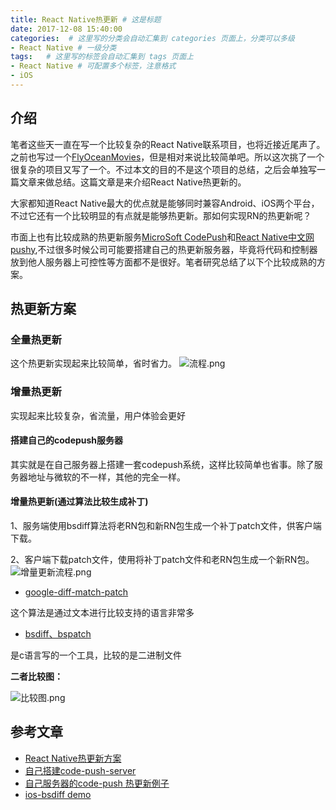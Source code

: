 ```yaml
---
title: React Native热更新 # 这是标题
date: 2017-12-08 15:40:00
categories:  # 这里写的分类会自动汇集到 categories 页面上，分类可以多级
- React Native # 一级分类
tags:   # 这里写的标签会自动汇集到 tags 页面上
- React Native # 可配置多个标签，注意格式
- iOS
---
```

## 介绍

笔者这些天一直在写一个比较复杂的React Native联系项目，也将近接近尾声了。之前也写过一个[FlyOceanMovies](https://github.com/FlyOceanFish/FlyOceanMovies)，但是相对来说比较简单吧。所以这次挑了一个很复杂的项目又写了一个。不过本文的目的不是这个项目的总结，之后会单独写一篇文章来做总结。这篇文章是来介绍React Native热更新的。

大家都知道React Native最大的优点就是能够同时兼容Android、iOS两个平台，不过它还有一个比较明显的有点就是能够热更新。那如何实现RN的热更新呢？

市面上也有比较成熟的热更新服务[MicroSoft CodePush](https://microsoft.github.io/code-push/)和[React Native中文网 pushy](https://github.com/reactnativecn/react-native-pushy),不过很多时候公司可能要搭建自己的热更新服务器，毕竟将代码和控制器放到他人服务器上可控性等方面都不是很好。笔者研究总结了以下个比较成熟的方案。

## 热更新方案

### 全量热更新

这个热更新实现起来比较简单，省时省力。
![流程.png](http://upload-images.jianshu.io/upload_images/6644906-74796b39f03495df.png?imageMogr2/auto-orient/strip%7CimageView2/2/w/1240)


### 增量热更新

实现起来比较复杂，省流量，用户体验会更好

#### 搭建自己的codepush服务器
其实就是在自己服务器上搭建一套codepush系统，这样比较简单也省事。除了服务器地址与微软的不一样，其他的完全一样。

#### 增量热更新(通过算法比较生成补丁)

1、服务端使用bsdiff算法将老RN包和新RN包生成一个补丁patch文件，供客户端下载。

2、客户端下载patch文件，使用将补丁patch文件和老RN包生成一个新RN包。
![增量更新流程.png](http://upload-images.jianshu.io/upload_images/6644906-40709ffb66d14e87.png?imageMogr2/auto-orient/strip%7CimageView2/2/w/1240)
* [google-diff-match-patch](https://code.google.com/archive/p/google-diff-match-patch/)

这个算法是通过文本进行比较支持的语言非常多

* [bsdiff、bspatch](http://www.daemonology.net/bsdiff/)

是c语言写的一个工具，比较的是二进制文件

**二者比较图：**

![比较图.png](http://upload-images.jianshu.io/upload_images/6644906-9a9076ef91ed6185.png?imageMogr2/auto-orient/strip%7CimageView2/2/w/1240)

## 参考文章
* [React Native热更新方案](https://yq.aliyun.com/articles/74390)
* [自己搭建code-push-server](https://github.com/lisong/code-push-server)
* [自己服务器的code-push 热更新例子](https://github.com/lisong/code-push-demo-app)
* [ios-bsdiff demo](https://github.com/tcguo/ios-bsdiff)
